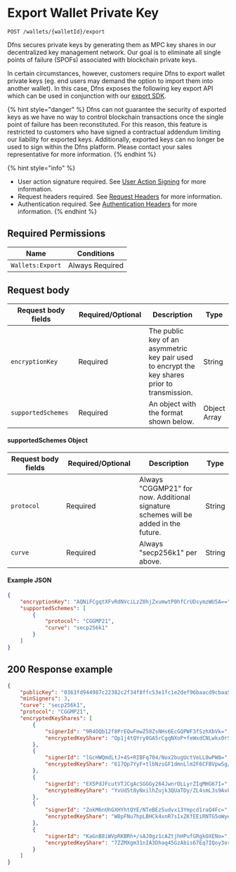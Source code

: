 # Export Wallet Private Key

`POST /wallets/{walletId}/export`

Dfns secures private keys by generating them as MPC key shares in our decentralized key management network.  Our goal is to eliminate all single points of failure (SPOFs) associated with blockchain private keys.

In certain circumstances, however, customers require Dfns to export wallet private keys (eg. end users may demand the option to import them into another wallet). In this case, Dfns exposes the following key export API which can be used in conjunction with our [export SDK](https://github.com/dfns/dfns-sdk-ts/tree/m/examples/sdk/export-wallet). &#x20;

{% hint style="danger" %}
Dfns can not guarantee the security of exported keys as we have no way to control blockchain transactions once the single point of failure has been reconstituted.  For this reason, this feature is restricted to customers who have signed a contractual addendum limiting our liability for exported keys.  Additionally, exported keys can no longer be used to sign within the Dfns platform. Please contact your sales representative for more information.&#x20;
{% endhint %}

{% hint style="info" %}
* User action signature required. See [User Action Signing](../../authentication/user-action-signing/) for more information.
* Request headers required. See [Request Headers](../../../getting-started/request-headers.md) for more information.
* Authentication required. See [Authentication Headers](../../../getting-started/request-headers.md#authentication-headers) for more information.
{% endhint %}

## Required Permissions

| Name             | Conditions      |
| ---------------- | --------------- |
| `Wallets:Export` | Always Required |

## Request body <a href="#request-body" id="request-body"></a>

<table><thead><tr><th width="232">Request body fields</th><th width="172.786301369863">Required/Optional</th><th width="225">Description</th><th>Type</th></tr></thead><tbody><tr><td><code>encryptionKey</code></td><td>Required</td><td>The public key of an asymmetric key pair used to encrypt the key shares prior to transmission.</td><td>String</td></tr><tr><td><code>supportedSchemes</code></td><td>Required</td><td>An object with the format shown below. </td><td>Object Array</td></tr></tbody></table>

#### supportedSchemes Object

<table><thead><tr><th width="232">Request body fields</th><th width="172.786301369863">Required/Optional</th><th width="225">Description</th><th>Type</th></tr></thead><tbody><tr><td><code>protocol</code></td><td>Required</td><td>Always "CGGMP21" for now.  Additional signature schemes will be added in the future. </td><td>String</td></tr><tr><td><code>curve</code></td><td>Required</td><td>Always "secp256k1" per above.</td><td>String</td></tr></tbody></table>

#### Example JSON

```json
{
    "encryptionKey": "AQNiFCgqtXFvRdNVciLzZ0hjZxumwtP0hfCrUDsymzWU5A==",
    "supportedSchemes": [
        {
            "protocol": "CGGMP21",
            "curve": "secp256k1"
        }
    ]
}
```

## 200 Response example <a href="#response-example" id="response-example"></a>

```json
{
    "publicKey": "0363fd944987c22382c2f34f8ffc53e1fc1e2def96baacd9cbaa5ff51bfb308e2b",
    "minSigners": 3,
    "curve": "secp256k1",
    "protocol": "CGGMP21",
    "encryptedKeyShares": [
        {
            "signerId": "9R4OQb12f8PrEQwFmwZ58ZsNHs6EcGQPWF3fSzhXbVk=",
            "encryptedKeyShare": "Op1j4tQYry0GA5rCgqNXoP+feWxdCNLwkx0rS6GKPD/JtfuXAIwEhurlo60ckAo2L/w5KLoq8RH41GR2TlNJgcvtqa2a+hCgeM/X86hjeqhqWaKq50PkNS1RxrIgrzuL3UkxyvStYyiZMcdWalSYCSrE5rJ61dSD+EpflX34VjAC2GnNa+T3TNam9455tCp56HqNaqDsEXTg+rvEkYs8VxSBm9enRbRepZvQ0YU+vvJotn5rkef7R8aR++Y1sfcKWMG8b4ivdDth1jdFXDmogq94nwloRlohmRaaoSRU6A7HwbDcgwreV/MDcOMK7n8QgSGDw17o/JID4OUtkL7V5P5Jm9ENVp5d1I/UdoRONTk9zlGMcb4Qje8="
        },
        {
            "signerId": "lGcHWQmdLtJ+4S+RIBFq704/Nox2bugUctVeLL0wPW8=",
            "encryptedKeyShare": "617Qp7YyF+tlbNzsGF1dmnLlm2F6CFBVpwSg/o2RWAyUmCQAULPn0yXXFmYqCJuJ93wPhXeA2GMXjbZDTMRtSpI1BRxBAtDaQSgQeO2z59/VxXoFvCQMCl+QsrwzoisAnS3qG7HnpltT53Bf5B8h5k/Ezb0zMWFrz2y6X9Oodh/yIQDtCUIUgImkKtfTApOLOZgR+o0xcljLR5w2uqDNS1ED16ZXLocLqt3gqhxfApHNT5WsT6q3P02svUn9uztts8LZliAyBZxted1rqVPaoTjrmGoOCjJdTk4PP7EuYGa7o9C69jmdJycPXjyuWQFp8fo+nNwm5qEC+oPG7aeoC8A2r1x1b/O8HjGxSl+pjY+Z/shaIg+5Xzw="
        },
        {
            "signerId": "EX5PdJFcutVTJCgAcSGGGy264JwnrOLLyrZIqMHG67I=",
            "encryptedKeyShare": "YvUd5t8yNxilhZujk3QUaTDy/ZL4smL3s9Av82dQTpoV6BnWq3EZfPVjiYSB64o5Louq7PCmqzuP/30A35RSPFEYexIRlS6koIcod3J/mmVeV/Huw1D+J9xBfanCN1FgsnO4zlLRSpNmysuBRgkHV7KHf0rbMVQkDa6daZa8CMahMW15ASLx8Tmfg7xA22VgFI9emXMwi55RDsn4xFL238lrGKjfKUcf6awxNX62/9o6A2FehoFIOVDX/4nRXysa4mqRNhNF2PIOZYr5UtraTeyO+xvASMgvr4UH49YFFbKkf3YrEp9u/FPmeahD4kRal56tXYjRQ2kCAl2H2Qy5SOi0G3knL7e3rAcIHArimmd4bqujVLT2igI="
        },
        {
            "signerId": "ZokM6nUhGXHYhtQYE/NTeBEz5udvx13Ympcd1raQ4Fc=",
            "encryptedKeyShare": "W8pFNu7hpLBHCk4xnR7sIxZKfEEiRNTG5oWyemDGoaZ+qqJ7rzLVbpK0MdkNNVU9NSRMr3pIpDKvo2VkwZq+PDhfNaHHOOHexlzPIcu5pfRS/RlJWZAue5Ems1zNkM13qKLjkarvwNVCfoUUTtUGnzfFw34W/JvkMA3yOTFs0B8EyCfrtiEixrzPgvmM9/D3Nej3nzZRkLCImralwMxOUFj/xo9DG4y7KiAICiMk1v36tgXHj7jo5sC+Z2JVzNHRsg/zNshUeuTlb7vy5cgkXXuz4EO6nivJOvCNuOPPMIQlx8AA/ATxWt1ZS2+IgWwr/BjEqXW9xEMCLpXQwOoO+7SKR4C7d3goG5OZweGYKHwQDc6f47HQmo4="
        },
        {
            "signerId": "KaGnB8iWVpRKBRh+/sAJ0gz1cAZtjhHPufGRgkOXENo=",
            "encryptedKeyShare": "7ZZMXgm31nIA3Dhaq45GzAbis67Eq7IQoy3orM/xm0x8xOmM/EXj1vWiC0PXx/vnFvdHg/jQSfBEBeQV0lV/lvVUEJD3D4rD+7GffEkNLIz71gKlJ4pZYyPnDcXSzsrcapREWa4j6ZGVNEYrjcXroVbLqa8xhStww5E0XTdQ0RMLKcmzEyDeF5BQuZKik2Q8JRqJmGhwtwxdCkG2SR4m28BbIHGJzKkQDCW92dq6Wls2rpf1Y0aaVzOYEJkbib8g0ulZS4EdR7FF/mp4cAAuZPWhoxA9RB6Z3WQUvuH7fIOZ1t43XF+nQ1WYgXKqnv48r4gsuLjy+9oD7xDydjqrbIF0c6gqYRdcR8z/CjYaGrHxAEdbauioNwo="
        }
    ]
}
```
